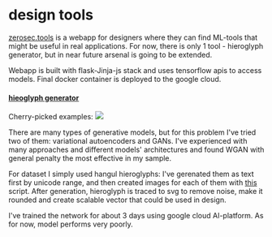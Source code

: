 # design tools 
[zerosec.tools](http://zerosec.tools) is a webapp for designers where they can find ML-tools that might be useful in real applications. For now, there is only 1 tool - hieroglyph generator, but in near future arsenal is going to be extended.

Webapp is built with flask-Jinja-js stack and uses tensorflow apis to access models.
Final docker container is deployed to the google cloud.

#### [hieoglyph generator](http://zerosec.tools/tools/hieroglyph)

Cherry-picked examples:
![](https://i.imgur.com/4By0Am5.jpg)

There are many types of generative models, but for this problem I've tried two of them: variational autoencoders and GANs. I've experienced with many approaches and different models' architectures and found WGAN with general penalty the most effective in my sample.

For dataset I simply used hangul hieroglyphs: I've gerenated them as text first by unicode range, and then created images for each of them with [this](https://github.com/IBM/tensorflow-hangul-recognition/blob/master/tools/hangul-image-generator.py) script. After generation, hieroglyph is traced to svg to remove noise, make it rounded and create scalable vector that could be used in design.

I've trained the network for about 3 days using google cloud AI-platform. As for now, model performs very poorly.
